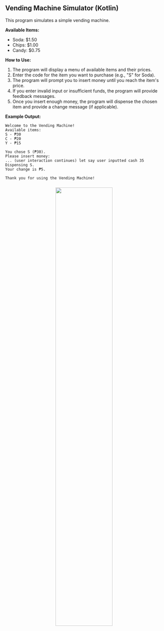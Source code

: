 ## Vending Machine Simulator (Kotlin)

This program simulates a simple vending machine.

**Available Items:**

- Soda: $1.50
- Chips: $1.00
- Candy: $0.75

**How to Use:**

1. The program will display a menu of available items and their prices.
2. Enter the code for the item you want to purchase (e.g., "S" for Soda).
3. The program will prompt you to insert money until you reach the item's price.
4. If you enter invalid input or insufficient funds, the program will provide feedback messages.
5. Once you insert enough money, the program will dispense the chosen item and provide a change message (if applicable).

**Example Output:**

```
Welcome to the Vending Machine!
Available items:
S - ₱30
C - ₱20
Y - ₱15

You chose S (₱30).
Please insert money:
... (user interaction continues) let say user inputted cash 35
Dispensing S.
Your change is ₱5.

Thank you for using the Vending Machine!
```
###
<p align="center">
<img width="60%" height="60%" src = "https://media1.tenor.com/m/PQ0j-WG-UdQAAAAC/easy.gif">
</p>